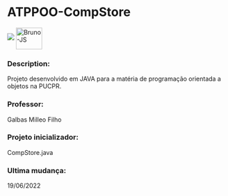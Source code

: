 # ATPPOO-CompStore

<p align="left">
<img src="http://img.shields.io/static/v1?label=STATUS&message=EM%20DESENVOLVIMENTO&color=GREEN&style=for-the-badge"/>
<img align="center" alt="Bruno-JS" height="50" width="60" src="https://cdn.jsdelivr.net/gh/devicons/devicon/icons/java/java-original-wordmark.svg">
</p>

### Description: 
Projeto desenvolvido em JAVA para a matéria de programação orientada a objetos na PUCPR.

### Professor: 
Galbas Milleo Filho

### Projeto inicializador: 
CompStore.java

### Ultima mudança: 
19/06/2022


